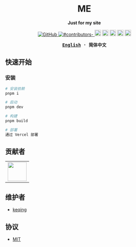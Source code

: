 <h1 align="center">ME</h1>
<p align="center"><b>Just for my site</b></p>

<p align="center">

  <a href="https://github.com/misitebao/yakia/blob/main/LICENSE">
    <img alt="GitHub" src="https://img.shields.io/github/license/misitebao/yakia"/>
  </a>
  <a href="https://github.com/misitebao/yakia/blob/main/LICENSE">
    <img alt="#contributors-" src="https://img.shields.io/badge/all_contributors-1-orange.svg?style=flat-square"/>
  </a>
  <img height="20" src="https://img.shields.io/badge/react-%2335495e.svg?style=for-the-badge&logo=react&logoColor=%234FC08D" alt="VueJs" />
  <img height="20" src="https://img.shields.io/badge/vite-%23646CFF.svg?style=for-the-badge&logo=vite&logoColor=white" alt="Vite" />
  <img height="20" src="https://img.shields.io/badge/tailwindcss-%2338B2AC.svg?style=for-the-badge&logo=tailwind-css&logoColor=white" alt="TailwindCSS" />
  <img height="20" src="https://img.shields.io/badge/typescript-%23007ACC.svg?style=for-the-badge&logo=typescript&logoColor=white" alt="TypeScript" />
  <img height="20" src="https://img.shields.io/badge/github-%23121011.svg?style=for-the-badge&logo=github&logoColor=white" alt="GitHub" />
  <br/>

</p>

<div align="center">
<strong>
<samp>

[English](README_en.md) · 简体中文

</samp>
</strong>
</div>

## 快速开始

### 安装

```bash
# 安装依赖
pnpm i

# 启动
pnpm dev

# 构建
pnpm build

# 部署
通过 Vercel 部署
```

## 贡献者

<table>
    <tbody>
        <tr>
            <td>
                <a target="_blank" href="https://github.com/keqing77"><img width="60px" src="https://avatars.githubusercontent.com/u/48318812?v=4"></a>
            </td>
        </tr>
    </tbody>
</table>

## 维护者

- [keqing](https://github.com/keqing77)

## 协议

- [MIT](https://opensource.org/licenses/MIT)
